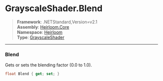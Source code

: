 # GrayscaleShader.Blend

> **Framework**: .NETStandard,Version=v2.1  
> **Assembly**: [Heirloom.Core][0]  
> **Namespace**: [Heirloom][0]  
> **Type**: [GrayscaleShader][1]  

--------------------------------------------------------------------------------

### Blend

Gets or sets the blending factor (0.0 to 1.0).

```cs
float Blend { get; set; }
```

[0]: ../Heirloom.Core.md
[1]: Heirloom.GrayscaleShader.md
